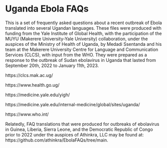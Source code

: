 # Uganda Ebola FAQs

<p>This is a set of frequently asked questions about a recent outbreak of Ebola translated into several Ugandan languages.  These files were produced with funding from the Yale Institute of Global Health, with the participation of the MUYU (Makerere University-Yale University) collaboration, under the auspices of the Ministry of Health of Uganda, by Medadi Ssentanda and his team at the Makerere University Centre for Language and Communication Services (CLCS), with input from the WHO.  They were prepared as a response to the outbreak of Sudan ebolavirus in Uganda that lasted from September 20th, 2022 to January 11th, 2023.</p>

<p>https://clcs.mak.ac.ug/</p>
<p>https://www.health.go.ug/</p>
<p>https://medicine.yale.edu/yigh/</p>
<p>https://medicine.yale.edu/internal-medicine/global/sites/uganda/</p>
<p>https://www.who.int/</p>

<p>Relatedly, FAQ translations that were produced for outbreaks of ebolavirus in Guinea, Liberia, Sierra Leone, and the Democratic Republic of Congo prior to 2022 under the auspices of Athinkra, LLC may be found at: https://github.com/athinkra/EbolaFAQs/tree/main.</p>

